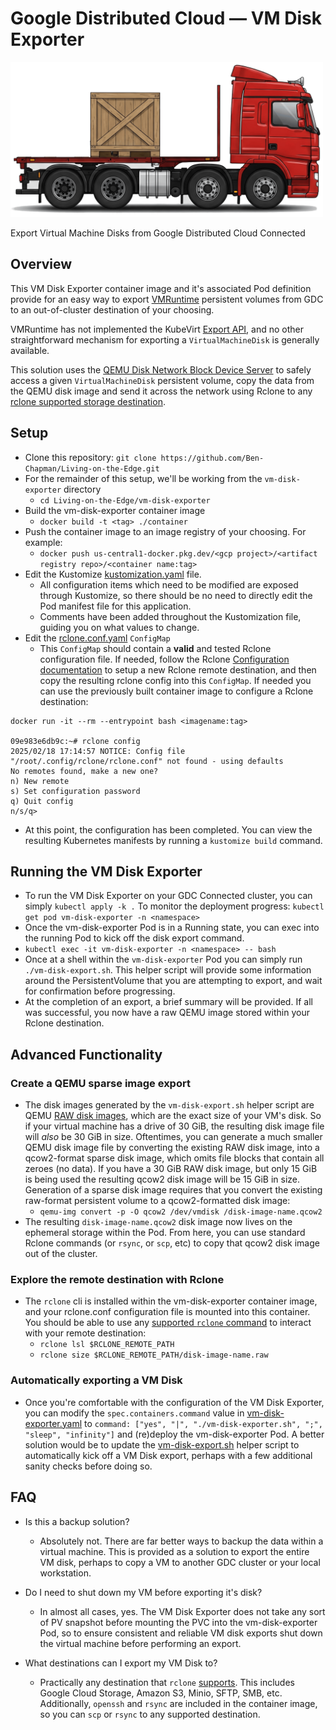 # Google Distributed Cloud — VM Disk Exporter
<p align="left"><img src="../experimental/img/vm-disk-exporter.png" alt="A side-profile illustration of a lorrie with a flatbed trailer. The lorrie is hauling a wooden container."  width="500px"></p>
Export Virtual Machine Disks from Google Distributed Cloud Connected 

## Overview

This VM Disk Exporter container image and it's associated Pod definition provide for an easy way to export [VMRuntime](https://cloud.google.com/kubernetes-engine/distributed-cloud/bare-metal/docs/vm-runtime/overview) persistent volumes from GDC to an out-of-cluster destination of your choosing. 

VMRuntime has not implemented the KubeVirt [Export API](https://kubevirt.io/user-guide/storage/export_api/), and no other straightforward mechanism for exporting a `VirtualMachineDisk` is generally available.

This solution uses the [QEMU Disk Network Block Device Server](https://www.qemu.org/docs/master/tools/qemu-nbd.html) to safely access a given `VirtualMachineDisk` persistent volume, copy the data from the QEMU disk image and send it across the network using Rclone to any [rclone supported storage destination](https://rclone.org/overview/).

## Setup
- Clone this repository: `git clone https://github.com/Ben-Chapman/Living-on-the-Edge.git`
- For the remainder of this setup, we'll be working from the `vm-disk-exporter` directory
  - `cd Living-on-the-Edge/vm-disk-exporter`
- Build the vm-disk-exporter container image
  - `docker build -t <tag> ./container`
- Push the container image to an image registry of your choosing. For example:
  - `docker push us-central1-docker.pkg.dev/<gcp project>/<artifact registry repo>/<container name:tag>`
- Edit the Kustomize [kustomization.yaml](kustomization.yaml) file.
  - All configuration items which need to be modified are exposed through Kustomize, so there should be no need to directly edit the Pod manifest file for this application.
  - Comments have been added throughout the Kustomization file, guiding you on what values to change.
- Edit the [rclone.conf.yaml](rclone.conf.yaml) `ConfigMap`
  - This `ConfigMap` should contain a **valid** and tested Rclone configuration file. If needed, follow the Rclone [Configuration documentation](https://rclone.org/docs/#configure) to setup a new Rclone remote destination, and then copy the resulting rclone config into this `ConfigMap`. If needed you can use the previously built container image to configure a Rclone destination:
```
docker run -it --rm --entrypoint bash <imagename:tag>

09e983e6db9c:~# rclone config
2025/02/18 17:14:57 NOTICE: Config file "/root/.config/rclone/rclone.conf" not found - using defaults
No remotes found, make a new one?
n) New remote
s) Set configuration password
q) Quit config
n/s/q>
```
- At this point, the configuration has been completed. You can view the resulting Kubernetes manifests by running a `kustomize build` command.


## Running the VM Disk Exporter
- To run the VM Disk Exporter on your GDC Connected cluster, you can simply `kubectl apply -k .` To monitor the deployment progress: `kubectl get pod vm-disk-exporter -n <namespace>`
- Once the vm-disk-exporter Pod is in a Running state, you can exec into the running Pod to kick off the disk export command.
-   `kubectl exec -it vm-disk-exporter -n <namespace> -- bash`
-   Once at a shell within the `vm-disk-exporter` Pod you can simply run `./vm-disk-export.sh`. This helper script will provide some information around the PersistentVolume that you are attempting to export, and wait for confirmation before progressing.
-   At the completion of an export, a brief summary will be provided. If all was successful, you now have a raw QEMU image stored within your Rclone destination.

## Advanced Functionality
### Create a QEMU sparse image export
- The disk images generated by the `vm-disk-export.sh` helper script are QEMU [RAW disk images](https://qemu-project.gitlab.io/qemu/system/images.html#cmdoption-image-formats-arg-raw), which are the exact size of your VM's disk. So if your virtual machine has a drive of 30 GiB, the resulting disk image file will *also* be 30 GiB in size. Oftentimes, you can generate a much smaller QEMU disk image file by converting the existing RAW disk image, into a qcow2-format sparse disk image, which omits file blocks that contain all zeroes (no data). If you have a 30 GiB RAW disk image, but only 15 GiB is being used the resulting qcow2 disk image will be 15 GiB in size.
Generation of a sparse disk image requires that you convert the existing raw-format persistent volume to a qcow2-formatted disk image:
  - `qemu-img convert -p -O qcow2 /dev/vmdisk /disk-image-name.qcow2`
- The resulting `disk-image-name.qcow2` disk image now lives on the ephemeral storage within the Pod. From here, you can use standard Rclone commands (or `rsync`, or `scp`, etc) to copy that qcow2 disk image out of the cluster.

### Explore the remote destination with Rclone
- The `rclone` cli is installed within the vm-disk-exporter container image, and your rclone.conf configuration file is mounted into this container. You should be able to use any [supported `rclone` command](https://rclone.org/docs/) to interact with your remote destination:
  - `rclone lsl $RCLONE_REMOTE_PATH`
  - `rclone size $RCLONE_REMOTE_PATH/disk-image-name.raw`

### Automatically exporting a VM Disk
- Once you're comfortable with the configuration of the VM Disk Exporter, you can modify the `spec.containers.command` value in [vm-disk-exporter.yaml](vm-disk-exporter.yaml) to `command: ["yes", "|", "./vm-disk-exporter.sh", ";", "sleep", "infinity"]` and (re)deploy the vm-disk-exporter Pod. A better solution would be to update the [vm-disk-export.sh](container/files/vm-disk-export.sh) helper script to automatically kick off a VM Disk export, perhaps with a few additional sanity checks before doing so.
  
## FAQ
- Is this a backup solution?
  - Absolutely not. There are far better ways to backup the data within a virtual machine. This is provided as a solution to export the entire VM disk, perhaps to copy a VM to another GDC cluster or your local workstation.
    
- Do I need to shut down my VM before exporting it's disk?
  - In almost all cases, yes. The VM Disk Exporter does not take any sort of PV snapshot before mounting the PVC into the vm-disk-exporter Pod, so to ensure consistent and reliable VM disk exports shut down the virtual machine before performing an export.
    
- What destinations can I export my VM Disk to?
  - Practically any destination that `rclone` [supports](https://rclone.org/overview/). This includes Google Cloud Storage, Amazon S3, Minio, SFTP, SMB, etc. Additionally, `openssh` and `rsync` are included in the container image, so you can `scp` or `rsync` to any supported destination.
